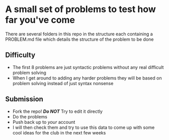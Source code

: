 A small set of problems to test how far you've come
===================================================

There are several folders in this repo in the 
structure each containing a PROBLEM.md file which
details the structure of the problem to be done

Difficulty
----------
- The first 8 problems are just syntactic problems 
  without any real difficult problem solving
- When I get around to adding any harder problems 
  they will be based on problem solving instead of
  just syntax nonsense

Submission
----------

- Fork the repo! ***Do NOT*** Try to edit it directly
- Do the problems
- Push back up to *your* account
- I will then check them and try to use this data to
  come up with some cool ideas for the club in the next
  few weeks
 
